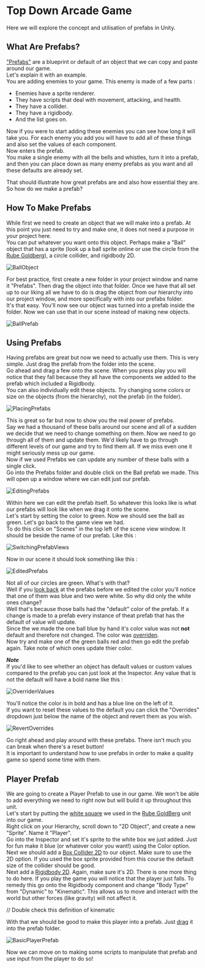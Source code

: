 # Top Down Arcade Game

Here we will explore the concept and utilisation of prefabs in Unity.

## What Are Prefabs?

["Prefabs"](https://docs.unity3d.com/Manual/Prefabs.html) are a blueprint or default of an object that we can copy and paste around our game.\
Let's explain it with an example.\
You are adding enemies to your game. This enemy is made of a few parts :

* Enemies have a sprite renderer.
* They have scripts that deal with movement, attacking, and health.
* They have a collider.
* They have a rigidbody.
* And the list goes on.

Now if you were to start adding these enemies you can see how long it will take you. For each enemy you add you will have to add all of these things and also set the values of each component.\
Now enters the prefab.\
You make a single enemy with all the bells and whistles, turn it into a prefab, and then you can place down as many enemy prefabs as you want and all these defaults are already set.

That should illustrate how great prefabs are and also how essential they are.\
So how do we make a prefab?

## How To Make Prefabs

While first we need to create an object that we will make into a prefab. At this point you just need to try and make one, it does not need a purpose in your project here.\
You can put whatever you want onto this object. Perhaps make a "Ball" object that has a sprite (look up a ball sprite online or use the circle from the [Rube Goldberg](../1%20Rube%20GoldBerg%20Machine/Assets/WhiteCircle.png)), a circle collider, and rigidbody 2D.

![BallObject](Images/BallObject.JPG)

For best practice, first create a new folder in your project window and name it "Prefabs". Then drag the object into that folder.
Once we have that all set up to our liking all we have to do is drag the object from our hierarchy into our project window, and more specifically with into our prefabs folder.\
It's that easy. You'll now see our object was turned into a prefab inside the folder. Now we can use that in our scene instead of making new objects.

![BallPrefab](Images/BallPrefab.JPG)

## Using Prefabs

Having prefabs are great but now we need to actually use them. This is very simple. Just drag the prefab from the folder into the scene.\
Go ahead and drag a few onto the scene. When you press play you will notice that they fall because they all have the components we added to the prefab which included a Rigidbody.\
You can also individually edit these objects. Try changing some colors or size on the objects (from the hierarchy), not the prefab (in the folder).

![PlacingPrefabs](Images/PlacingPrefabs.JPG)

This is great so far but now to show you the real power of prefabs.\
Say we had a thousand of these balls around our scene and all of a sudden we decide that we need to change something on them. Now we need to go through all of them and update them. We'd likely have to go through different levels of our game and try to find them all. If we miss even one it might seriously mess up our game.\
Now if we used Prefabs we can update any number of these balls with a single click.\
Go into the Prefabs folder and double click on the Ball prefab we made. This will open up a window where we can edit just our prefab.

![EditingPrefabs](Images/EditingPrefabs.JPG)

Within here we can edit the prefab itself. So whatever this looks like is what our prefabs will look like when we drag it onto the scene.\
Let's start by setting the color to green. Now we should see the ball as green. Let's go back to the game view we had.\
To do this click on "Scenes" in the top left of the scene view window. It should be beside the name of our prefab. Like this :

![SwitchingPrefabViews](Images/SwitchingPrefabViews.JPG)

Now in our scene it should look something like this :

![EditedPrefabs](Images/EditedPrefabs.JPG)

Not all of our circles are green. What's with that?\
Well if you [look back](#using-prefabs) at the prefabs before we edited the color you'll notice that one of them was blue and two were white. So why did only the white ones change?\
Well that's because those balls had the "default" color of the prefab. If a change is made to a prefab every instance of theat prefab that has the default of value will update.\
Since the we made the one ball blue by hand it's color value was not **not** default and therefore not changed. The color was [overriden](https://docs.unity3d.com/Manual/PrefabInstanceOverrides.html).\
Now try and make one of the green balls red and then go edit the prefab again. Take note of which ones update thier color.

***Note***\
If you'd like to see whether an object has default values or custom values compared to the prefab you can just look at the Inspector. Any value that is not the default will have a bold name like this :

![OverridenValues](Images/OverridenValues.JPG)

You'll notice the color is in bold and has a blue line on the left of it.\
If you want to reset these values to the default you can click the "Overrides" dropdown just below the name of the object and revert them as you wish.

![RevertOverrides](Images/RevertOverrides.JPG)

Go right ahead and play around with these prefabs. There isn't much you can break when there's a reset button!\
It is important to understand how to use prefabs in order to make a quality game so spend some time with them.

## Player Prefab

We are going to create a Player Prefab to use in our game. We won't be able to add everything we need to right now but will build it up throughout this unit.\
Let's start by putting the [white square](../1%20Rube%20GoldBerg%20Machine/Assets/WhiteBox.png) we used in the [Rube GoldBerg](../1%20Rube%20GoldBerg%20Machine) unit into our game.\
Right click on your Hierarchy, scroll down to "2D Object", and create a new "Sprite". Name it "Player".\
Go into the Inspector and set it's sprite to the white box we just added. Just for fun make it blue (or whatever color you want!) using the Color option.\
Next we should add a [Box Collider 2D](https://docs.unity3d.com/Manual/class-BoxCollider2D.html) to our object. Make sure to use the 2D option. If you used the box sprite provided from this course the default size of the collider should be good.\
Next add a [Rigidbody 2D](https://docs.unity3d.com/Manual/class-Rigidbody2D.html). Again, make sure it's 2D. There is one more thing to do here. If you play the game you will notice that the player just falls. To remedy this go onto the Rigidbody component and change "Body Type" from "Dynamic" to "Kinematic". This allows us to move and interact with the world but other forces (like gravity) will not affect it.

// Double check this definition of kinematic

With that we should be good to make this player into a prefab. Just [drag](#how-to-make-prefabs) it into the prefab folder.

![BasicPlayerPrefab](Images/BasicPlayerPrefab.JPG)

Now we can move on to making some scripts to manipulate that prefab and use input from the player to do so!
